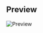 ## Preview
![Preview](https://firebasestorage.googleapis.com/v0/b/learnin-3513b.appspot.com/o/%D0%A1%D0%BD%D0%B8%D0%BC%D0%BE%D0%BA%20%D1%8D%D0%BA%D1%80%D0%B0%D0%BD%D0%B0%20(141).png?alt=media&token=8452158d-27df-43d0-b107-263ba00bb6b2)
